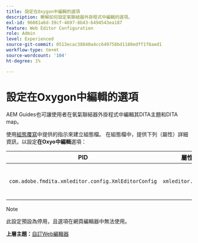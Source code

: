 ```yaml
---
title: 設定在Oxygon中編輯的選項
description: 瞭解如何設定氧聯結器外掛程式中編輯的選項。
exl-id: 96081a6d-39cf-4697-8b43-6494543ea187
feature: Web Editor Configuration
role: Admin
level: Experienced
source-git-commit: 0513ecac38840a4cc649758bd1180edff1f8aed1
workflow-type: tm+mt
source-wordcount: '104'
ht-degree: 1%

---
```


# 設定在Oxygon中編輯的選項

AEM Guides也可讓使用者在氧氣聯結器外掛程式中編輯其DITA主題和DITA map。

使用[組態覆寫](download-install-additional-config-override.md#)中提供的指示來建立組態檔。 在組態檔中，提供下列（屬性）詳細資訊，以設定&#x200B;**在Oxyo中編輯**&#x200B;選項：



| PID | 屬性索引鍵 | 屬性值 |
|---|------------|--------------|
| `com.adobe.fmdita.xmleditor.config.XmlEditorConfig` | `xmleditor.editinoxygen` | 布林值\(true/false\)。 **預設值**： false |

>[!NOTE]
>
> 此設定預設為停用，且選項在網頁編輯器中無法使用。

**上層主題：**&#x200B;[&#x200B;自訂Web編輯器](conf-web-editor.md)
